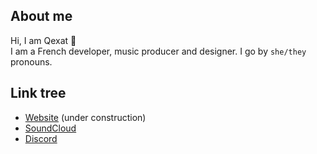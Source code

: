 ## About me

Hi, I am Qexat 👋  
I am a French developer, music producer and designer. I go by `she/they` pronouns.  

## Link tree

- [Website](https://qexat.com) (under construction)
- [SoundCloud](https://soundcloud.com/qexat)
- [Discord](https://discord.qexat.com/)

[12]: # (## Languages)

[14]: # (- French 🇫🇷 \(native\)  )
[15]: # (- English 🇬🇧 \(correct, school level : B2\)  )
[16]: # (- Spanish 🇪🇸 \(notions, school level : A1\)  )

[18]: # (## Development languages)

[20]: # (| **Language** | **Version** | **Skills** | **Started in** | **Learned** |)
[21]: # (|--------------|----------------|------------|----------------|-------------|)
[22]: # (| Python | 3.6+ | ⭐⭐⭐⭐ | 2018 | Started at secondary school, continued by myself |)
[23]: # (| HTML/CSS | 5/3 | ⭐⭐⭐⭐ | 2013 | By my father, continued myself |)
[24]: # (| JavaScript | 8+ | ⭐⭐⭐ | 2015 | By myself, to improve HTML/CSS |)
[25]: # (| TypeScript | 3.4+ | ⭐⭐⭐ | 2021 | By myself, while contributing to the development of a Discord bot |)
[26]: # (| Bash | 5+ | ⭐⭐⭐ | 2019 | By myself, as I am on Ubuntu/Linux |)
[27]: # (| *SQLite\** | *3* | ⭐⭐ | *2020* | *At secondary school* |)
[28]: # (| C | 17+ | ⭐ | 2021 | By myself, will continue at college |)
[29]: # (| *Java\** | *8+* | ⭐ | *2021* | *By myself* |)

[31]: # (\(*\) : stopped learning or practicing these languages)
